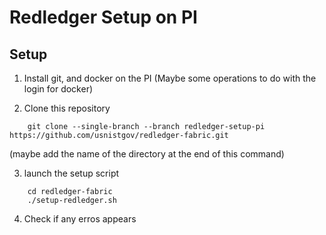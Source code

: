 # Redledger Setup on PI

## Setup

1. Install git, and docker on the PI 
(Maybe some operations to do with the login for docker)

2. Clone this repository 
```
    git clone --single-branch --branch redledger-setup-pi https://github.com/usnistgov/redledger-fabric.git 
```
(maybe add the name of the directory at the end of this command)

3. launch the setup script
```
    cd redledger-fabric
    ./setup-redledger.sh
```

4. Check if any erros appears
